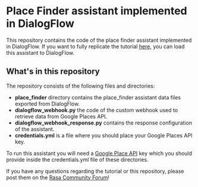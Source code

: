﻿# Place Finder assistant implemented in DialogFlow

This repository contains the code of the place finder assistant implemented in DialogFlow. If you want to fully replicate the tutorial [here](https://medium.com/rasa-blog/how-to-migrate-your-existing-google-dialogflow-assistant-to-rasa-412cd07f424a), you can load this assistant to DialogFlow.


## What's in this repository
The repository consists of the following files and directories:  

- **place_finder** directory contains the place_finder assistant data files exported from DialogFlow.  
- **dialogflow_webhook.py** the code of the custom webhook used to retrieve data from Google Places API.
- **dialogflow_webhook_response.py** contains the response configuration of the assistant.
- **credentials.yml** is a file where you should place your Google Places API key.

To run this assistant you will need a [Google Place API](https://developers.google.com/places/web-service/get-api-key) key which you should provide inside the credentials.yml file of these directories.

If you have any questions regarding the tutorial or this repository, please post them on the [Rasa Community Forum](https://forum.rasa.com)!
